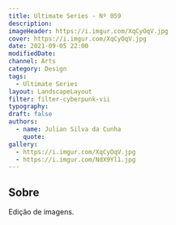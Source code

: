 ```yaml
---
title: Ultimate Series - Nº 059
description:
imageHeader: https://i.imgur.com/XqCyOqV.jpg
cover: https://i.imgur.com/XqCyOqV.jpg
date: 2021-09-05 22:00
modifiedDate:
channel: Arts
category: Design
tags:
  - Ultimate Series
layout: LandscapeLayout
filter: filter-cyberpunk-vii
typography:
draft: false
authors:
  - name: Julian Silva da Cunha
    quote:
gallery:
  - https://i.imgur.com/XqCyOqV.jpg
  - https://i.imgur.com/NdX9Yl1.jpg
---
```


## Sobre

Edição de imagens.

